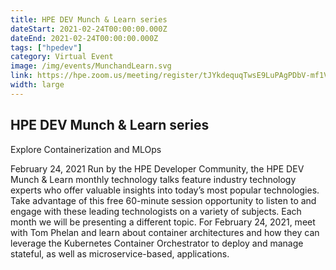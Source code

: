 ```yaml
---
title: HPE DEV Munch & Learn series
dateStart: 2021-02-24T00:00:00.000Z
dateEnd: 2021-02-24T00:00:00.000Z
tags: ["hpedev"]
category: Virtual Event
image: /img/events/MunchandLearn.svg
link: https://hpe.zoom.us/meeting/register/tJYkdequqTwsE9LuPAgPDbV-mf1V7jq23Mxj
width: large
---
```

## HPE DEV Munch & Learn series
Explore Containerization and MLOps

February 24, 2021
Run by the HPE Developer Community, the HPE DEV Munch & Learn monthly technology talks feature industry technology experts who offer valuable insights into today’s most popular technologies. Take advantage of this free 60-minute session opportunity to listen to and engage with these leading technologists on a variety of subjects. Each month we will be presenting a different topic. For February 24, 2021, meet with Tom Phelan and learn about container architectures and how they can leverage the Kubernetes Container Orchestrator to deploy and manage stateful, as well as microservice-based, applications.